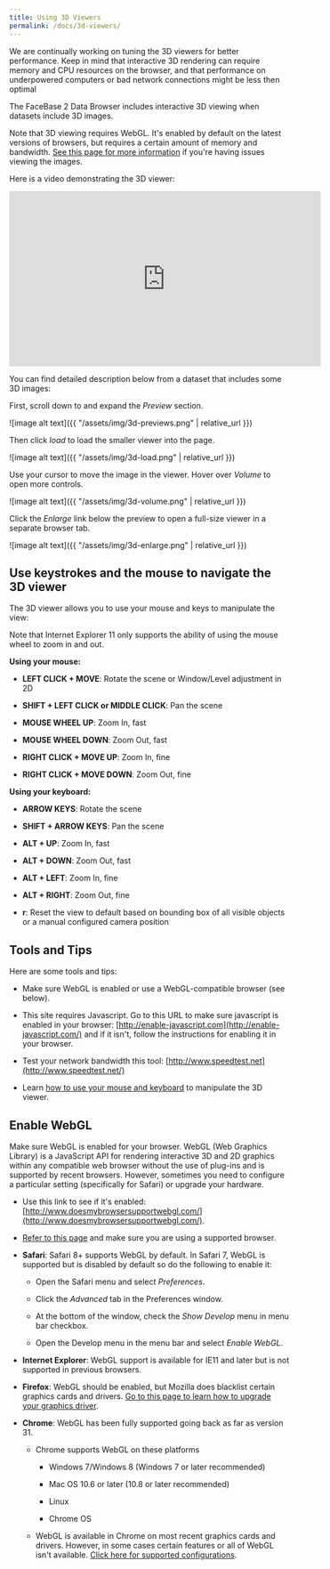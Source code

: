 ```yaml
---
title: Using 3D Viewers
permalink: /docs/3d-viewers/
---
```


We are continually working on tuning the 3D viewers for better performance. Keep in mind that interactive 3D rendering can require memory and CPU resources on the browser, and that performance on underpowered computers or bad network connections might be less then optimal

The FaceBase 2 Data Browser includes interactive 3D viewing when datasets include 3D images.

Note that 3D viewing requires WebGL. It's enabled by default on the latest versions of browsers, but requires a certain amount of memory and bandwidth. [See this page for more information](https://www.facebase.org/help/using-3D-viewers/) if you're having issues viewing the images.

Here is a video demonstrating the 3D viewer:

<iframe width="560" height="315" src="https://www.youtube.com/embed/6G6eVzWoMz4?si=0nHF2R5-qDQdrH9t" title="YouTube video player" frameborder="0" allow="accelerometer; autoplay; clipboard-write; encrypted-media; gyroscope; picture-in-picture; web-share" referrerpolicy="strict-origin-when-cross-origin" allowfullscreen></iframe>

You can find detailed description below from a dataset that includes some 3D images:

First, scroll down to and expand the *Preview* section.

![image alt text]({{ "/assets/img/3d-previews.png" | relative_url }})

Then click *load* to load the smaller viewer into the page.

![image alt text]({{ "/assets/img/3d-load.png" | relative_url }})

Use your cursor to move the image in the viewer. Hover over *Volume* to open more controls.

![image alt text]({{ "/assets/img/3d-volume.png" | relative_url }})

Click the *Enlarge* link below the preview to open a full-size viewer in a separate browser tab.

![image alt text]({{ "/assets/img/3d-enlarge.png" | relative_url }})

## Use keystrokes and the mouse to navigate the 3D viewer

The 3D viewer allows you to use your mouse and keys to manipulate the view:

Note that Internet Explorer 11 only supports the ability of using the mouse wheel to zoom in and out.

**Using your mouse:**

* **LEFT CLICK + MOVE**: Rotate the scene or Window/Level adjustment in 2D

* **SHIFT + LEFT CLICK or MIDDLE CLICK**: Pan the scene

* **MOUSE WHEEL UP**: Zoom In, fast

* **MOUSE WHEEL DOWN**: Zoom Out, fast

* **RIGHT CLICK + MOVE UP**: Zoom In, fine

* **RIGHT CLICK + MOVE DOWN**: Zoom Out, fine

**Using your keyboard:**

* **ARROW KEYS**: Rotate the scene

* **SHIFT + ARROW KEYS**: Pan the scene

* **ALT + UP**: Zoom In, fast

* **ALT + DOWN**: Zoom Out, fast

* **ALT + LEFT**: Zoom In, fine

* **ALT + RIGHT**: Zoom Out, fine

* **r**: Reset the view to default based on bounding box of all visible objects or a manual configured camera position

## Tools and Tips

Here are some tools and tips:

* Make sure WebGL is enabled or use a WebGL-compatible browser (see below).

* This site requires Javascript. Go to this URL to make sure javascript is enabled in your browser: [http://enable-javascript.com](http://enable-javascript.com/) and if it isn't, follow the instructions for enabling it in your browser.

* Test your network bandwidth this tool: [http://www.speedtest.net](http://www.speedtest.net/)

* Learn [how to use your mouse and keyboard](https://www.facebase.org/help/using-the-data-browser/#using-mouse-keys-with-3Dviewer) to manipulate the 3D viewer.

## Enable WebGL

Make sure WebGL is enabled for your browser. WebGL (Web Graphics Library) is a JavaScript API for rendering interactive 3D and 2D graphics within any compatible web browser without the use of plug-ins and is supported by recent browsers. However, sometimes you need to configure a particular setting (specifically for Safari) or upgrade your hardware.

* Use this link to see if it's enabled: [http://www.doesmybrowsersupportwebgl.com/](http://www.doesmybrowsersupportwebgl.com/).

* [Refer to this page](http://caniuse.com/#feat=webgl) and make sure you are using a supported browser.

* **Safari**: Safari 8+ supports WebGL by default. In Safari 7, WebGL is supported but is disabled by default so do the following to enable it:

    * Open the Safari menu and select *Preferences*.

    * Click the *Advanced* tab in the Preferences window.

    * At the bottom of the window, check the *Show Develop* menu in menu bar checkbox.

    * Open the Develop menu in the menu bar and select *Enable WebGL*.

* **Internet Explorer**: WebGL support is available for IE11 and later but is not supported in previous browsers.

* **Firefox**: WebGL should be enabled, but Mozilla does blacklist certain graphics cards and drivers. [Go to this page to learn how to upgrade your graphics driver](https://support.mozilla.org/en-US/kb/upgrade-graphics-drivers-use-hardware-acceleration).

* **Chrome**: WebGL has been fully supported going back as far as version 31.

    * Chrome supports WebGL on these platforms

        * Windows 7/Windows 8 (Windows 7 or later recommended)

        * Mac OS 10.6 or later (10.8 or later recommended)

        * Linux

        * Chrome OS

    * WebGL is available in Chrome on most recent graphics cards and drivers. However, in some cases certain features or all of WebGL isn't available. [Click here for supported configurations](http://www.khronos.org/webgl/wiki/BlacklistsAndWhitelists).
